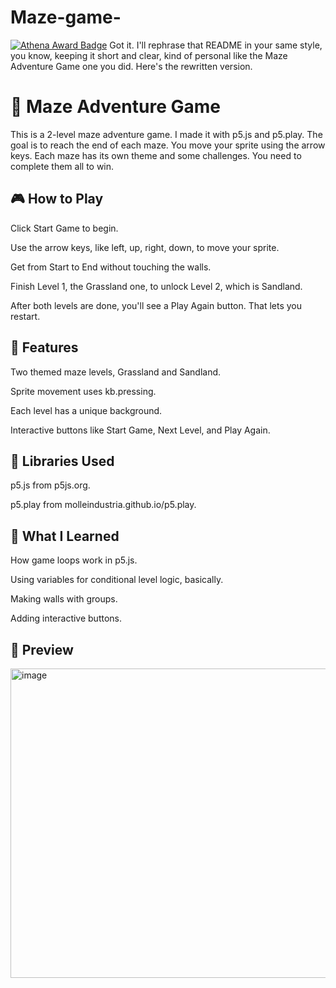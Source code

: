 # Maze-game-
[![Athena Award Badge](https://img.shields.io/endpoint?url=https%3A%2F%2Faward.athena.hackclub.com%2Fapi%2Fbadge)](https://award.athena.hackclub.com?utm_source=readme)
Got it. I'll rephrase that README in your same style, you know, keeping it short and clear, kind of personal like the Maze Adventure Game one you did. Here's the rewritten version.

# 🧩 Maze Adventure Game

This is a 2-level maze adventure game. I made it with p5.js and p5.play. The goal is to reach the end of each maze. You move your sprite using the arrow keys. Each maze has its own theme and some challenges. You need to complete them all to win.

## 🎮 How to Play

Click Start Game to begin.

Use the arrow keys, like left, up, right, down, to move your sprite.

Get from Start to End without touching the walls.

Finish Level 1, the Grassland one, to unlock Level 2, which is Sandland.

After both levels are done, you'll see a Play Again button. That lets you restart.

## 🌟 Features

Two themed maze levels, Grassland and Sandland.

Sprite movement uses kb.pressing.

Each level has a unique background.

Interactive buttons like Start Game, Next Level, and Play Again.

## 🔧 Libraries Used

p5.js from p5js.org.

p5.play from molleindustria.github.io/p5.play.

## 🧠 What I Learned

How game loops work in p5.js.

Using variables for conditional level logic, basically.

Making walls with groups.

Adding interactive buttons.

## 📸 Preview

<img width="744" height="495" alt="image" src="https://github.com/user-attachments/assets/f47698ad-3174-4457-b183-b8823be34b17" />

